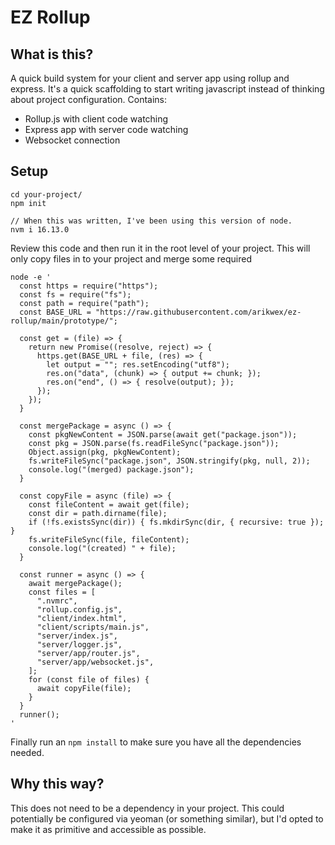 # EZ Rollup

## What is this?
A quick build system for your client and server app using rollup and express. It's a quick scaffolding to start writing javascript instead of thinking about project configuration. Contains:
- Rollup.js with client code watching
- Express app with server code watching
- Websocket connection


## Setup
```
cd your-project/
npm init

// When this was written, I've been using this version of node.
nvm i 16.13.0
```
Review this code and then run it in the root level of your project.
This will only copy files in to your project and merge some required
```
node -e '
  const https = require("https");
  const fs = require("fs");
  const path = require("path");
  const BASE_URL = "https://raw.githubusercontent.com/arikwex/ez-rollup/main/prototype/";

  const get = (file) => {
    return new Promise((resolve, reject) => {
      https.get(BASE_URL + file, (res) => {
        let output = ""; res.setEncoding("utf8");
        res.on("data", (chunk) => { output += chunk; });
        res.on("end", () => { resolve(output); });
      });
    });
  }

  const mergePackage = async () => {
    const pkgNewContent = JSON.parse(await get("package.json"));
    const pkg = JSON.parse(fs.readFileSync("package.json"));
    Object.assign(pkg, pkgNewContent);
    fs.writeFileSync("package.json", JSON.stringify(pkg, null, 2));
    console.log("(merged) package.json");
  }

  const copyFile = async (file) => {
    const fileContent = await get(file);
    const dir = path.dirname(file);
    if (!fs.existsSync(dir)) { fs.mkdirSync(dir, { recursive: true }); }
    fs.writeFileSync(file, fileContent);
    console.log("(created) " + file);
  }

  const runner = async () => {
    await mergePackage();
    const files = [
      ".nvmrc",
      "rollup.config.js",
      "client/index.html",
      "client/scripts/main.js",
      "server/index.js",
      "server/logger.js",
      "server/app/router.js",
      "server/app/websocket.js",
    ];
    for (const file of files) {
      await copyFile(file);
    }
  }
  runner();
'
```
Finally run an `npm install` to make sure you have all the dependencies needed.


## Why this way?
This does not need to be a dependency in your project. This could potentially be configured via yeoman (or something similar), but I'd opted to make it as primitive and accessible as possible.
